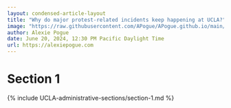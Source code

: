 ```yaml
---
layout: condensed-article-layout
title: "Why do major protest-related incidents keep happening at UCLA?"
image: "https://raw.githubusercontent.com/APogue/APogue.github.io/main/images/2024-05-20/protest/anti-zionism-not.jpg"
author: Alexie Pogue
date: June 20, 2024, 12:30 PM Pacific Daylight Time
url: https://alexiepogue.com 
---
```







# Section 1
{% include UCLA-administrative-sections/section-1.md %}



<!-- Add more sections as needed -->

